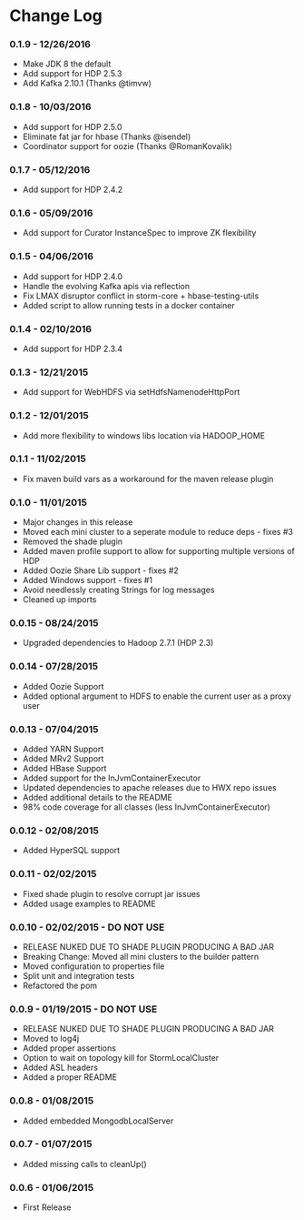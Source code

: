 Change Log
==========
### 0.1.9 - 12/26/2016
* Make JDK 8 the default
* Add support for HDP 2.5.3
* Add Kafka 2.10.1 (Thanks @timvw)

### 0.1.8 - 10/03/2016
* Add support for HDP 2.5.0
* Eliminate fat jar for hbase (Thanks @isendel)
* Coordinator support for oozie (Thanks @RomanKovalik)

### 0.1.7 - 05/12/2016
* Add support for HDP 2.4.2

### 0.1.6 - 05/09/2016
* Add support for Curator InstanceSpec to improve ZK flexibility

### 0.1.5 - 04/06/2016
* Add support for HDP 2.4.0
* Handle the evolving Kafka apis via reflection
* Fix LMAX disruptor conflict in storm-core + hbase-testing-utils
* Added script to allow running tests in a docker container

### 0.1.4 - 02/10/2016
* Add support for HDP 2.3.4

### 0.1.3 - 12/21/2015
* Add support for WebHDFS via setHdfsNamenodeHttpPort

### 0.1.2 - 12/01/2015
* Add more flexibility to windows libs location via HADOOP_HOME

### 0.1.1 - 11/02/2015
* Fix maven build vars as a workaround for the maven release plugin

### 0.1.0 - 11/01/2015
* Major changes in this release
* Moved each mini cluster to a seperate module to reduce deps - fixes #3
* Removed the shade plugin
* Added maven profile support to allow for supporting multiple versions of HDP
* Added Oozie Share Lib support - fixes #2
* Added Windows support - fixes #1
* Avoid needlessly creating Strings for log messages
* Cleaned up imports

### 0.0.15 - 08/24/2015
* Upgraded dependencies to Hadoop 2.7.1 (HDP 2.3)

### 0.0.14 - 07/28/2015
* Added Oozie Support
* Added optional argument to HDFS to enable the current user as a proxy user

### 0.0.13 - 07/04/2015
* Added YARN Support
* Added MRv2 Support
* Added HBase Support
* Added support for the InJvmContainerExecutor
* Updated dependencies to apache releases due to HWX repo issues
* Added additional details to the README
* 98% code coverage for all classes (less InJvmContainerExecutor)

### 0.0.12 - 02/08/2015
* Added HyperSQL support

### 0.0.11 - 02/02/2015
* Fixed shade plugin to resolve corrupt jar issues
* Added usage examples to README

### 0.0.10 - 02/02/2015 - DO NOT USE
* RELEASE NUKED DUE TO SHADE PLUGIN PRODUCING A BAD JAR
* Breaking Change: Moved all mini clusters to the builder pattern
* Moved configuration to properties file
* Split unit and integration tests
* Refactored the pom

### 0.0.9 - 01/19/2015 - DO NOT USE
* RELEASE NUKED DUE TO SHADE PLUGIN PRODUCING A BAD JAR
* Moved to log4j
* Added proper assertions
* Option to wait on topology kill for StormLocalCluster
* Added ASL headers
* Added a proper README

### 0.0.8 - 01/08/2015
* Added embedded MongodbLocalServer

### 0.0.7 - 01/07/2015
* Added missing calls to cleanUp()

### 0.0.6 - 01/06/2015
* First Release
